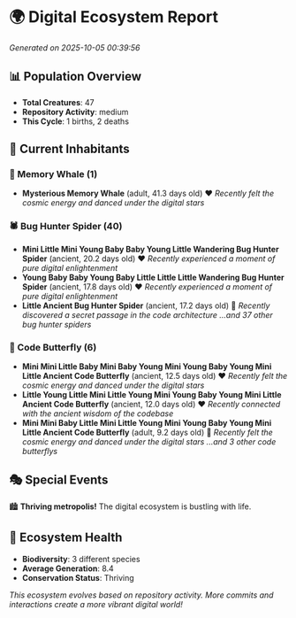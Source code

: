 # 🌍 Digital Ecosystem Report
*Generated on 2025-10-05 00:39:56*

## 📊 Population Overview
- **Total Creatures**: 47
- **Repository Activity**: medium
- **This Cycle**: 1 births, 2 deaths

## 👥 Current Inhabitants

### 🐋 Memory Whale (1)
- **Mysterious Memory Whale** (adult, 41.3 days old) ❤️
  *Recently felt the cosmic energy and danced under the digital stars*

### 🕷️ Bug Hunter Spider (40)
- **Mini Little Mini Young Baby Baby Young Little Wandering Bug Hunter Spider** (ancient, 20.2 days old) ❤️
  *Recently experienced a moment of pure digital enlightenment*
- **Young Baby Baby Young Baby Little Little Little Wandering Bug Hunter Spider** (ancient, 17.8 days old) ❤️
  *Recently experienced a moment of pure digital enlightenment*
- **Little Ancient Bug Hunter Spider** (ancient, 17.2 days old) 💛
  *Recently discovered a secret passage in the code architecture*
  *...and 37 other bug hunter spiders*

### 🦋 Code Butterfly (6)
- **Mini Mini Little Baby Mini Baby Young Mini Young Baby Young Mini Little Ancient Code Butterfly** (ancient, 12.5 days old) ❤️
  *Recently felt the cosmic energy and danced under the digital stars*
- **Little Young Little Mini Little Young Mini Young Baby Young Mini Little Ancient Code Butterfly** (ancient, 12.0 days old) ❤️
  *Recently connected with the ancient wisdom of the codebase*
- **Mini Mini Baby Little Mini Little Young Mini Young Baby Young Mini Little Ancient Code Butterfly** (adult, 9.2 days old) 💚
  *Recently felt the cosmic energy and danced under the digital stars*
  *...and 3 other code butterflys*

## 🎭 Special Events

🏙️ **Thriving metropolis!** The digital ecosystem is bustling with life.

## 🔬 Ecosystem Health
- **Biodiversity**: 3 different species
- **Average Generation**: 8.4
- **Conservation Status**: Thriving

*This ecosystem evolves based on repository activity. More commits and interactions create a more vibrant digital world!*